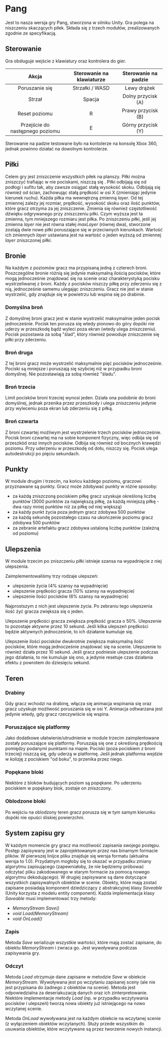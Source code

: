 # Pang

Jest to nasza wersja gry Pang, stworzona w silniku Unity. Gra polega na niszczeniu skaczących piłek. Składa się z trzech modułów, zrealizowanych zgodnie ze specyfikacją.

## Sterowanie

Gra obsługuje wejście z klawiatury oraz kontrolera do gier.

|              Akcja              | Sterowanie na klawiaturze | Sterowanie na padzie |
|:-------------------------------:|:-------------------------:|:--------------------:|
|          Poruszanie się         |      Strzałki / WASD      |      Lewy drążek     |
|              Strzał             |           Spacja          |  Dolny przycisk (A)  |
|          Reset poziomu          |             R             |  Prawy przycisk (B)  |
| Przejście do następnego poziomu |             E             |  Górny przycisk (Y)  |

Sterowanie na padzie testowane było na kontolerze na konsolę Xbox 360, jednak powinno działać na dowolnym kontrolerze.

## Piłki
Celem gry jest zniszczenie wszystkich piłek na planszy. Piłki można zniszczyć trafiając w nie pociskami, niszczą się . Piłki odbijają się od podłogi i sufitu tak, aby zawsze osiągać stałą wysokość skoku. Odbijają się również od ścian, zachowując stałą prędkość w osi X (zmieniając jedynie kierunek ruchu). Każda piłka ma wewnętrzną zmienną *layer*. Od tej zmiennej zależy jej rozmiar, prędkość, wysokość skoku oraz ilość punktów, które gracz otrzyma za jej zniszczenie. Zmienia się również częstotliwość dźwięku odgrywanego przy zniszczeniu piłki. Czym wyższa jest ta zmienna, tym mniejszego rozmiaru jest piłka. Po zniszczeniu piłki, jeśli jej zmienna *layer* nie jest równa stałej *maxLayer* (równej dwa), stworzone zostają dwie nowe piłki poruszające się w przeciwnych kierunkach. Wartość ich zmiennych *layer* ustawiana jest na wartość o jeden wyższą od zmiennej *layer* zniszczonej piłki.

## Bronie

Na każdym z poziomów gracz ma przypisaną jedną z czterech broni. Poszczególne bronie różnią się jedynie maksymalną ilością pocisków, które mogą jednocześnie znajdować się na scenie oraz charakterystyką pocisku wystrzeliwanej z broni. Każdy z pocisków niszczy piłkę przy zderzeniu się z nią, jednocześnie samemu ulegając zniszczeniu. Gracz nie jest w stanie wystrzelić, gdy znajduje się w powietrzu lub wspina się po drabinie.

### Domyślna broń  
Z domyślnej broni gracz jest w stanie wystrzelić maksymalnie jeden pocisk jednocześnie. Pocisk ten porusza się wtedy pionowo do góry dopóki nie uderzy w przeszkodę bądź wyleci poza ekran (wtedy ulega zniszczeniu). Pocisk pozostawia za sobą "ślad", który również powoduje zniszczenie się piłki przy zderzeniu.

### Broń druga
Z tej broni gracz może wystrzelić maksymalnie pięć pocisków jednocześnie. Pociski są mniejsze i poruszają się szybciej niż w przypadku broni domyślnej. Nie pozostawiają za sobą również "śladu".

### Broń trzecia
Limit pocisków broni trzeciej wynosi jeden. Działa ona podobnie do broni domyślnej, jednak przenika przez przeszkody i ulega zniszczeniu jedynie przy wyleceniu poza ekran lub zderzeniu się z piłką.

### Broń czwarta
Z broni czwartej możliwym jest wystrzelenie trzech pocisków jednocześnie. Pocisk broni czwartej ma na sobie komponent fizyczny, więc odbija się od przeszkód oraz innych pocisków. Odbija się również od bocznych krawędzi poziomu. Przy uderzeniu w przeszkodę od dołu, niszczy się. Pocisk ulega autodestrukcji po pięciu sekundach.

## Punkty
W module drugim i trzecim, na końcu każdego poziomu, graczowi przyznawane są punkty. Gracz może zdobywać punkty w różne sposoby:
 - za każdą zniszczoną pociskiem piłkę gracz uzyskuje określoną liczbę punktów (3000 punktów za największą piłkę, za każdą mniejszą piłkę - dwa razy mniej punktów niż za piłkę od niej większą)
 - za każdy punkt życia poza jednym gracz zdobywa 500 punktów
 - za każdą sekundę pozostałego czasu na ukończenie poziomu gracz zdobywa 500 punktów
 - za zebranie artefaktu gracz zdobywa ustaloną liczbę punktów (zależną od poziomu)

## Ulepszenia

W module trzecim po zniszczeniu piłki istnieje szansa na wypadnięcie z niej ulepszenia.

Zaimplementowaliśmy trzy rodzaje ulepszeń:
 - ulepszenie życia (4% szansy na wypadnięcie)
 - ulepszenie prędkości gracza (10% szansy na wypadnięcie)
 - ulepszenie ilości pocisków (6% szansy na wypadnięcie)

Najprostszym z nich jest ulepszenie życia. Po zebraniu tego ulepszenia ilość żyć gracza zwiększa się o jeden.

Ulepszenie prędkości gracza zwiększa prędkość gracza o 50%. Ulepszenie to pozostaje aktywne przez 10 sekund. Jeśli kilka ulepszeń prędkości będzie aktywnych jednocześnie, to ich działanie kumuluje się.

Ulepszenie ilości pocisków dwukrotnie zwiększa maksymalną ilość pocisków, które mogą jednocześnie znajdować się na scenie. Ulepszenie to również działa przez 10 sekund. Jeśli gracz podniesie ulepszenie podczas jego działania, to nie kumuluje się ono, a jedynie resetuje czas działania efektu z powrotem do dziesięciu sekund.

## Teren

### Drabiny
Gdy gracz wchodzi na drabinę, włącza się animacja wspinania się oraz gracz uzyskuje możliwość poruszania się w osi Y. Animacja odtwarzana jest jedynie wtedy, gdy gracz rzeczywiście się wspina.

### Poruszające się platformy
Jako dodatkowe ułatwienie/utrudnienie w module trzecim zaimplentowane zostały poruszające się platformy. Poruszają się one z określoną prędkością pomiędzy podanymi punktami na mapie. Pociski (poza pociskiem z broni trzeciej) niszczą się, gdy uderzą w platformę. Jeśli jednak platforma wejdzie w kolizję z pociskiem "od boku", to przenika przez niego.

### Popękane bloki
Niektóre z bloków budujących poziom są popękane. Po uderzeniu pociskiem w popękany blok, zostaje on zniszczony.

### Oblodzone bloki
Po wejściu na oblodzony teren gracz porusza się w tym samym kierunku dopóki nie opuści śliskiej powierzchni.

## System zapisu gry

W każdym momencie gry gracz ma możliwość zapisania swojego postępu. Postęp zapisywany jest w zaprojektowanym przez nas binarnym formacie plików. W pierwszej linijce pliku znajduje się wersja formatu (aktualna wersja to 1.0). Przydatnym mogłoby się to okazać w przypadku zmiany algorytmu zapisującego (zapewniałoby, że nie będziemy próbować odczytać pliku zakodowanego w starym formacie za pomocą nowego algorytmu dekodującego). W drugiej zapisywane są dane dotyczące wszystkich zapisywalnych obiektów w scenie. Obiekty, które mają zostać zapisane posiadają komponent dziedziczący z abstrakcyjnej klasy *Saveable* (Unity korzysta z modelu entity component). Każda implementacja klasy *Saveable* musi implementować trzy metody:

 - *MemoryStream Save()*
 - *void Load(MemoryStream)*
 - *void OnLoad()*

### Zapis

Metoda *Save* serializuje wszystkie wartości, które mają zostać zapisane, do obiektu *MemoryStream* i zwraca go. Jest wywoływana podczas zapisywania gry.

### Odczyt

Metoda *Load* otrzymuje dane zapisane w metodzie *Save* w obiekcie *MemoryStream*. Wywoływana jest po wczytaniu zapisanej sceny (ale nie jest przypisana do żadnego z obiektów na scenie). Metoda jest odpowiedzialna za deseriakuzację danych oraz ich zinterpretowanie. Niektóre implementacje metody *Load* (np. w przypadku wczytywania pocisków i ulepszeń) tworzą nowa obiekty już istniejącego na nowo wczytanej scenie.

Metoda *OnLoad* wywoływana jest na każdym obiekcie na wczytanej scenie (z wyłączeniem obiektów wczytanych). Służy przede wszystkim do usuwania obiektów, które wczytywane są przez tworzenie nowych instancji.